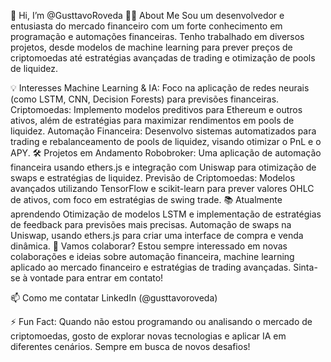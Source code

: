 👋 Hi, I’m @GusttavoRoveda
👨‍💻 About Me
Sou um desenvolvedor e entusiasta do mercado financeiro com um forte conhecimento em programação e automações financeiras. Tenho trabalhado em diversos projetos, desde modelos de machine learning para prever preços de criptomoedas até estratégias avançadas de trading e otimização de pools de liquidez.

💡 Interesses
Machine Learning & IA: Foco na aplicação de redes neurais (como LSTM, CNN, Decision Forests) para previsões financeiras.
Criptomoedas: Implemento modelos preditivos para Ethereum e outros ativos, além de estratégias para maximizar rendimentos em pools de liquidez.
Automação Financeira: Desenvolvo sistemas automatizados para trading e rebalanceamento de pools de liquidez, visando otimizar o PnL e o APY.
🛠 Projetos em Andamento
Robobroker: Uma aplicação de automação financeira usando ethers.js e integração com Uniswap para otimização de swaps e estratégias de liquidez.
Previsão de Criptomoedas: Modelos avançados utilizando TensorFlow e scikit-learn para prever valores OHLC de ativos, com foco em estratégias de swing trade.
📚 Atualmente aprendendo
Otimização de modelos LSTM e implementação de estratégias de feedback para previsões mais precisas.
Automação de swaps na Uniswap, usando ethers.js para criar uma interface de compra e venda dinâmica.
💬 Vamos colaborar?
Estou sempre interessado em novas colaborações e ideias sobre automação financeira, machine learning aplicado ao mercado financeiro e estratégias de trading avançadas. Sinta-se à vontade para entrar em contato!

📫 Como me contatar
LinkedIn (@gusttavoroveda)

⚡ Fun Fact:
Quando não estou programando ou analisando o mercado de criptomoedas, gosto de explorar novas tecnologias e aplicar IA em diferentes cenários. Sempre em busca de novos desafios!
